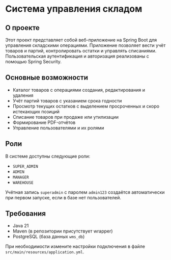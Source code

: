 # Система управления складом

## О проекте

Этот проект представляет собой веб-приложение на Spring Boot для управления складскими операциями. Приложение позволяет вести учёт товаров и партий, контролировать остатки и управлять списаниями. Пользовательская аутентификация и авторизация реализованы с помощью Spring Security.

## Основные возможности

- Каталог товаров с операциями создания, редактирования и удаления
- Учёт партий товаров с указанием срока годности
- Просмотр текущих остатков с выделением просроченных и скоро истекающих позиций
- Списание товаров при продаже или утилизации
- Формирование PDF-отчётов
- Управление пользователями и их ролями

## Роли

В системе доступны следующие роли:

- `SUPER_ADMIN`
- `ADMIN`
- `MANAGER`
- `WAREHOUSE`

Учётная запись `superadmin` с паролем `admin123` создаётся автоматически при первом запуске, если в базе нет пользователей.

## Требования

- Java 21
- Maven (в репозитории присутствует wrapper)
- PostgreSQL (база данных `wms_db`)

При необходимости измените настройки подключения в файле `src/main/resources/application.yml`.
